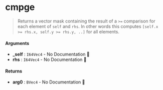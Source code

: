 # cmpge

>  Returns a vector mask containing the result of a `>=` comparison for each element of
>  `self` and `rhs`.
>  In other words this computes `[self.x >= rhs.x, self.y >= rhs.y, ..]` for all
>  elements.

#### Arguments

- **\_self** : `I64Vec4` \- No Documentation 🚧
- **rhs** : `I64Vec4` \- No Documentation 🚧

#### Returns

- **arg0** : `BVec4` \- No Documentation 🚧